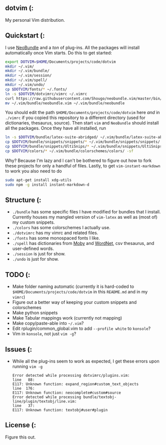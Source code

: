 ## dotvim (:

My personal Vim distribution.

## Quickstart (:

I use [NeoBundle](https://github.com/Shougo/neobundle.vim) and a *ton* of plug-ins. All the packages will install automatically once Vim starts. Do this to get started:
```sh
export DOTVIM=$HOME/Documents/projects/code/dotvim
mkdir ~/.vim/
mkdir ~/.vim/bundle/
mkdir ~/.vim/session/
mkdir ~/.vim/spell/
mkdir ~/.vim/undo/
cp $DOTVIM/fonts/* ~/.fonts/
ln -s $DOTVIM/dotvimrc/vimrc ~/.vimrc
curl https://raw.githubusercontent.com/Shougo/neobundle.vim/master/bin/install.sh | sh
mv ~/.vim/bundle/neobundle.vim ~/.vim/bundle/neobundle
```

You should edit the path `$HOME/Documents/projects/code/dotvim` here *and* in `./vimrc` if you copied this repository to a different directory (used for dictionaries, thesaurus, source). Then start `vim` and `NeoBundle` should install all the packages. Once they have all installed, run
```sh
ln -s $DOTVIM/bundle/latex-suite-abridged/ ~/.vim/bundle/latex-suite-abridged
cp $DOTVIM/bundle/snippets/snippets/* ~/.vim/bundle/snippets/snippets/
cp $DOTVIM/bundle/snippets/UltiSnips/* ~/.vim/bundle/snippets/UltiSnips/ -sf
cp $DOTVIM/colors/* ~/.vim/bundle/colorschemes/colors/ -sf
```

Why? Because I'm lazy and I can't be bothered to figure out how to fork these projects for only a handful of files. Lastly, to get `vim-instant-markdown` to work you also need to do
```bash
sudo apt-get install xdg-utils
sudo npm -g install instant-markdown-d
```

## Structure (:

* `./bundle` has some specific files I have modified for bundles that I install. Currently houses my mangled version of `vim-latex` as well as (most of) my custom snippets.
* `./colors` has some colorschemes I actually use.
* `./dotvimrc` has my vimrc and related files.
* `./fonts` has some monospaced fonts I like.
* `./spell` has dictionaries from [Moby](http://icon.shef.ac.uk/Moby/) and [WordNet](http://wordnet.princeton.edu/), csv thesaurus, and user-defined words.
* `./session` is just for show.
* `./undo` is just for show.

## TODO (:

* Make folder naming automatic (currently it is hard-coded to `$HOME/Documents/projects/code/dotvim` in this `README.md` and in my `vimrc`)
* Figure out a better way of keeping your custom snippets and colorschemes
* Make python snippets
* Make Tabular mappings work (currently not mapping)
* Make copy/paste-able into `~/.vim`?
* Edit rplugin/common_global.vim to add `--profile white` to `konsole`?
* Vim in `konsole`, not just `vim -g`?

## Issues (:

* While all the plug-ins seem to work as expected, I get these errors upon running `vim -g`

    ```
    Error detected while processing dotvimrc/plugins.vim:
    line   88:
    E117: Unknown function: expand_region#custom_text_objects
    line  176:
    E117: Unknown function: neocomplete#custom#source
    Error detected while processing bundle/textobj-line/plugin/textobj/line.vim:
    line   37:
    E117: Unknown function: textobj#user#plugin
    ```

## License (:

Figure this out.

